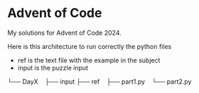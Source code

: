 # Advent of Code

My solutions for Advent of Code 2024.

Here is this architecture to run correctly the python files
 - ref is the text file with the example in the subject
 - input is the puzzle input

└── DayX
    ├── input
    ├── ref
    ├── part1.py
    └── part2.py
